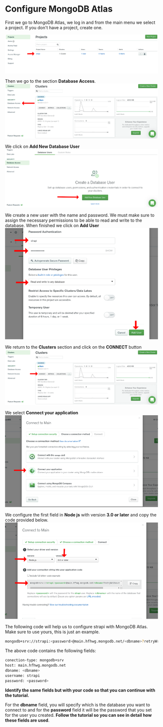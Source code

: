 # Configure MongoDB Atlas

First we go to MongoDB Atlas, we log in and from the main menu we select a project. If you don't have a project, create one.

![MongoDB Atlas - Tutorial 1](./docs/images/1-mongodb-atlas-tutorial.png)

Then we go to the section **Database Access**.
![MongoDB Atlas - Tutorial 2](./docs/images/2-mongodb-atlas-tutorial.png)

We click on **Add New Database User**
![MongoDB Atlas - Tutorial 3](./docs/images/3-mongodb-atlas-tutorial.png)

We create a new user with the name and password. We must make sure to assign the necessary permissions to be able to read and write to the database. When finished we click on **Add User**
![MongoDB Atlas - Tutorial 4](./docs/images/4-mongodb-atlas-tutorial.png)

We return to the **Clusters** section and click on the **CONNECT** button
![MongoDB Atlas - Tutorial 5](./docs/images/5-mongodb-atlas-tutorial.png)

We select **Connect your application**
![MongoDB Atlas - Tutorial 6](./docs/images/6-mongodb-atlas-tutorial.png)

We configure the first field in **Node js** with version **3.0 or later** and copy the code provided below.
![MongoDB Atlas - Tutorial 7](./docs/images/7-mongodb-atlas-tutorial.png)

The following code will help us to configure strapi with MongoDB Atlas. Make sure to use yours, this is just an example.

```bash
mongodb+srv://strapi:<password>@main.hfhwg.mongodb.net/<dbname>?retryWrites=true&w=majority
```

The above code contains the following fields:

```bash
conection-type: mongodb+srv
host: main.hfhwg.mongodb.net
dbname: <dbname>
username: strapi
password: <password>
```

**Identify the same fields but with your code so that you can continue with the tutorial.**

For the **dbname** field, you will specify which is the database you want to connect to and for the **password** field it will be the password that you set for the user you created. **Follow the tutorial so you can see in detail how these fields are used**.
